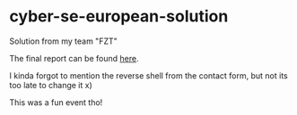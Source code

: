 # cyber-se-european-solution
Solution from my team "FZT"

The final report can be found [here](https://github.com/DimuHvH/cyber-se-european-solution/blob/main/Report_FZT_VeSe_1.0.pdf).

I kinda forgot to mention the reverse shell from the contact form, but not its too late to change it x) 

This was a fun event tho! 
